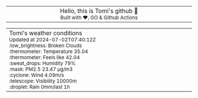
<div align="center">
<table>
<tbody>
<td align="center">
<img width="2000" height="0"><br>
Hello, this is Tomi's github 👋<br>
<sup>Built with ❤️, GO & Github Actions</sup><br>
<img width="2000" height="0">
</td>
</tbody>
</table>
</div>
<table>
<tbody>
<td align="left">
<img width="2000" height="0"><br>
Tomi's weather conditions<br>
<sup>Updated at 2024-07-02T07:40:12Z</sup><br>
<sup>:low_brightness: Broken Clouds</sup><br>
<sup>:thermometer: Temperature 35.04 </sup><br>
<sup>:thermometer: Feels like 42.04</sup><br>
<sup>:sweat_drops: Humidity 79%</sup><br>
<sup>:mask: PM2.5 23.47 μg/m3</sup><br>
<sup>:cyclone: Wind 4.09m/s </sup><br>
<sup>:telescope: Visibility 10000m </sup><br>
<sup>:droplet: Rain 0mm/last 1h </sup><br>
<img width="2000" height="0">
</td>
<td align="left">
<img width="2000" height="0"><br>
<br>
<img width="2000" height="0">
</td>
</tbody>
</table>
</div>
    